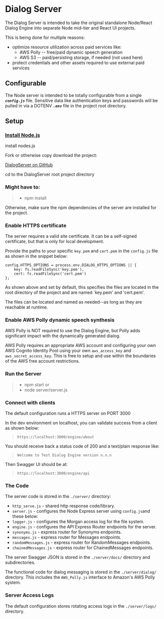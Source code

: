# Dialog Server

The Dialog Server is intended to take the original standalone Node/React Dialog Engine into separate Node mid-tier and React UI projects.

This is being done for multiple reasons:

- optimize resource utilization across paid services like:
    - AWS Polly -- free/paid dynamic speech generation
    - AWS S3 -- paid/persisting storage, if needed  (not used here)
- protect credentials and other assets required to use external paid services


## Configurable

The Node server is intended to be totally configurable from a single ***`config.js`*** file.
Sensitive data like authentication keys and passwords will be pulled in via a DOTENV ***`.env`*** file in the project root directory.


## Setup


### [Install Node.js](https://nodejs.org/en/download/)
install nodes.js

Fork or otherwise copy download the project:

[DialogServer on GitHub](https://github.com/sascanagl/DialogServer)

cd to the DialogServer root project directory


### Might have to:

> * npm install 

Otherwise, make sure the npm dependencies of the server are installed for the project.


### Enable HTTPS certificate

The server requires a valid site certificate.  It can be a self-signed certificate, but that is only for local development.

Provide the paths to your specific `key.pem` and `cert.pem` in the `config.js` file as shown in the snippet below:

```
config.HTTPS_OPTIONS = process.env.DIALOG_HTTPS_OPTIONS || {
    key: fs.readFileSync('key.pem'),
    cert: fs.readFileSync('cert.pem')
};
```
As shown above and set by default, this specifies the files are located in the root directory of the project and are named `key.pem' and 'cert.pem'.

The files can be located and named as needed--as long as they are reachable at runtime.


### Enable AWS Polly dynamic speech synthesis

AWS Polly is NOT required to use the Dialog Engine, but Polly adds significant impact with the dynamically generated dialog.

AWS Polly requires an appropriate AWS account and configuring your own AWS Cognito Identity Pool using your own ```aws_access_key``` and ```aws_secret_access_key```.
This is free to setup and use within the boundaries of the AWS free account restrictions.


### Run the Server

> * npm start
or
> * node server/server.js


### Connect with clients

The default configuration runs a HTTPS server on PORT 3000

In the dev environment on localhost, you can validate success from a client as shown below:

> ```https://localhost:3000/engine/about```

You should receive back a status code of 200 and a text/plain response like:

> ```Welcome to Test Dialog Engine version n.n.n```

Then Swagger UI should be at:

> ```https://localhost:3000/engine/api```


### The Code

The server code is stored in the ```./server/``` directory:

- ```http_serve.js``` - shared http response code/library.
- ```server.js``` - configures the Node Express server using ```config.js```and these below:
- ```logger.js``` - configures the Morgan access log for the file system.
- ```engine.js``` - configures the API Express Router endpoints for the server.
- ```synonyms.js``` - express router for Synonyms endpoints.
- ```messages.js``` - express router for Messages endpoints.
- ```randomMessages.js``` - express router for RandomMessages endpoints.
- ```chainedMessages.js``` - express router for ChainedMessages endpoints.

The server Swagger JSON is stored in the ```./server/docs/``` directory and subdirectories.

The functional code for dialog messaging is stored in the ```./server/dialog/``` directory.
This includes the ```AWS_Polly.js``` interface to Amazon's AWS Polly system.

### Server Access Logs

The default configuration stores rotating access logs in the ```./server/logs/``` directory.